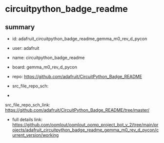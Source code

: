 # circuitpython_badge_readme
 
## summary 
* id: adafruit_circuitpython_badge_readme_gemma_m0_rev_d_pycon
* user: adafruit
* name: circuitpython_badge_readme
* board: gemma_m0_rev_d_pycon
* repo: https://github.com/adafruit/CircuitPython_Badge_README



* src_file_repo_sch: 
*
 src_file_repo_sch_link: https://github.com/adafruit/CircuitPython_Badge_README/tree/master/
* full details link: https://github.com/oomlout/oomlout_oomp_project_bot_v_2/tree/main/projects/adafruit_circuitpython_badge_readme_gemma_m0_rev_d_pycon/current_version/working  






